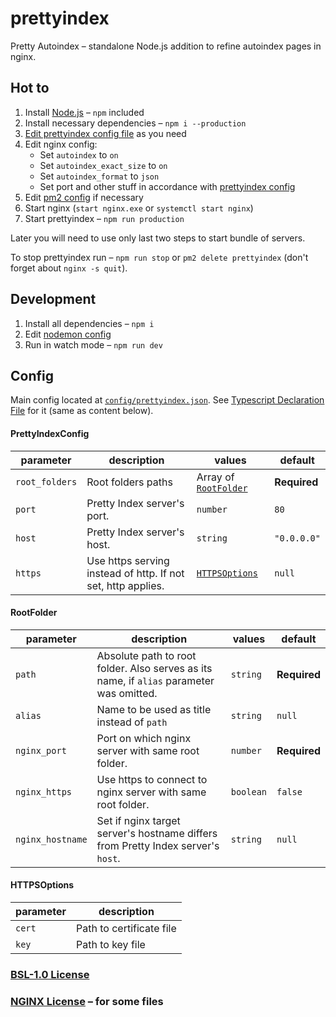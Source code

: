 # prettyindex

Pretty Autoindex – standalone Node.js addition to refine autoindex pages in nginx.

## Hot to

1. Install [Node.js](https://nodejs.org/) – `npm` included
2. Install necessary dependencies – `npm i --production`
3. [Edit prettyindex config file](#config) as you need
4. Edit nginx config:
    - Set `autoindex` to `on`
    - Set `autoindex_exact_size` to `on`
    - Set `autoindex_format` to `json`
    - Set port and other stuff in accordance with [prettyindex config](#config)
5. Edit [pm2 config](./config/pm2.production.json) if necessary
6. Start nginx (`start nginx.exe` or `systemctl start nginx`)
7. Start prettyindex – `npm run production`

Later you will need to use only last two steps to start bundle of servers.

To stop prettyindex run – `npm run stop` or `pm2 delete prettyindex` (don't forget about `nginx -s quit`).

## Development

1. Install all dependencies – `npm i`
2. Edit [nodemon config](./config/nodemon.dev.json)
3. Run in watch mode – `npm run dev`

## Config

Main config located at [`config/prettyindex.json`](./config/prettyindex.json).
See [Typescript Declaration File](./types/prettyindexconfig.d.ts) for it (same as content below).

#### PrettyIndexConfig

| parameter      | description                                                  | values                               | default      |
| -------------- | ------------------------------------------------------------ | ------------------------------------ | ------------ |
| `root_folders` | Root folders paths                                           | Array of [`RootFolder`](#rootfolder) | **Required** |
| `port`         | Pretty Index server's port.                                  | `number`                             | `80`         |
| `host`         | Pretty Index server's host.                                  | `string`                             | `"0.0.0.0"`  |
| `https`        | Use https serving instead of http. If not set, http applies. | [`HTTPSOptions`](#httpsoptions)      | `null`       |

#### RootFolder

| parameter        | description                                                                              | values    | default      |
| ---------------- | ---------------------------------------------------------------------------------------- | --------- | ------------ |
| `path`           | Absolute path to root folder. Also serves as its name, if `alias` parameter was omitted. | `string`  | **Required** |
| `alias`          | Name to be used as title instead of `path`                                               | `string`  | `null`       |
| `nginx_port`     | Port on which nginx server with same root folder.                                        | `number`  | **Required** |
| `nginx_https`    | Use https to connect to nginx server with same root folder.                              | `boolean` | `false`      |
| `nginx_hostname` | Set if nginx target server's hostname differs from Pretty Index server's `host`.         | `string`  | `null`       |

#### HTTPSOptions

| parameter | description              |
| --------- | ------------------------ |
| `cert`    | Path to certificate file |
| `key`     | Path to key file         |

### [BSL-1.0 License](./LICENSE)
### [NGINX License](./public/NGINX_LICENSE) – for some files
